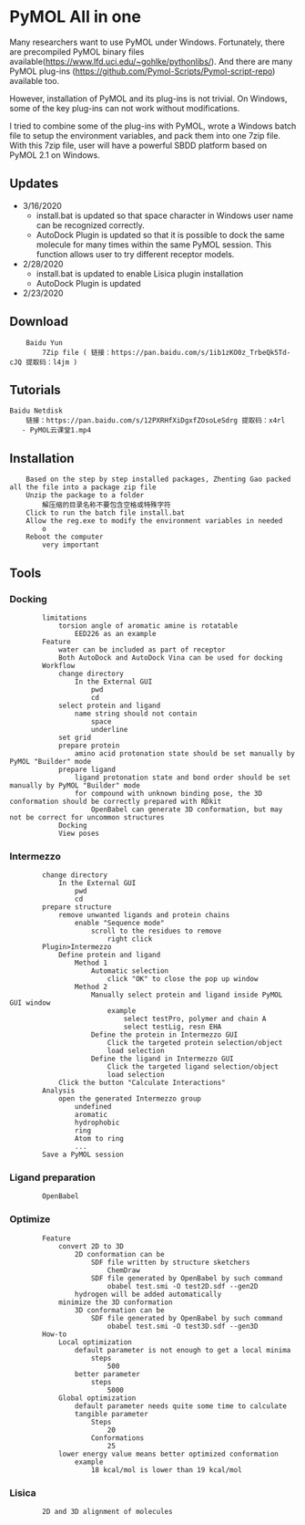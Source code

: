 # PyMOL All in one

Many researchers want to use PyMOL under Windows. Fortunately, there are precompiled PyMOL binary files available(https://www.lfd.uci.edu/~gohlke/pythonlibs/). And there are many PyMOL plug-ins (https://github.com/Pymol-Scripts/Pymol-script-repo) available too.

However, installation of PyMOL and its plug-ins is not trivial. On Windows, some of the key plug-ins can not work without modifications.

I tried to combine some of the plug-ins with PyMOL, wrote a Windows batch file to setup the environment variables, and 
pack them into one 7zip file. With this 7zip file, user will have a powerful SBDD platform based on PyMOL 2.1 on Windows.

##     Updates
- 3/16/2020
  - install.bat is updated so that space character in Windows user name can be recognized correctly.
  - AutoDock Plugin is updated so that it is possible to dock the same molecule for many times within the same PyMOL session. This function allows user to try different receptor models.
- 2/28/2020
  - install.bat is updated to enable Lisica plugin installation
  - AutoDock Plugin is updated
- 2/23/2020
##     Download
        Baidu Yun
            7Zip file ( 链接：https://pan.baidu.com/s/1ib1zKO0z_TrbeQk5Td-cJQ 提取码：l4jm )
##     Tutorials
    Baidu Netdisk
        链接：https://pan.baidu.com/s/12PXRHfXiDgxfZOsoLeSdrg 提取码：x4rl
       - PyMOL云课堂1.mp4 
##    Installation
        Based on the step by step installed packages, Zhenting Gao packed all the file into a package zip file
        Unzip the package to a folder
            解压缩的目录名称不要包含空格或特殊字符
        Click to run the batch file install.bat
        Allow the reg.exe to modify the environment variables in needed
            o
        Reboot the computer
            very important
##     Tools
###        Docking
            limitations
                torsion angle of aromatic amine is rotatable
                    EED226 as an example
            Feature
                water can be included as part of receptor
                Both AutoDock and AutoDock Vina can be used for docking
            Workflow
                change directory
                    In the External GUI
                        pwd
                        cd 
                select protein and ligand
                    name string should not contain
                        space
                        underline
                set grid
                prepare protein
                    amino acid protonation state should be set manually by PyMOL "Builder" mode
                prepare ligand
                    ligand protonation state and bond order should be set manually by PyMOL "Builder" mode
                    for compound with unknown binding pose, the 3D conformation should be correctly prepared with RDkit
                        OpenBabel can generate 3D conformation, but may not be correct for uncommon structures
                Docking
                View poses
###         Intermezzo
            change directory
                In the External GUI
                    pwd
                    cd 
            prepare structure
                remove unwanted ligands and protein chains
                    enable "Sequence mode"
                        scroll to the residues to remove
                            right click
            Plugin>Intermezzo
                Define protein and ligand
                    Method 1
                        Automatic selection
                            click "OK" to close the pop up window
                    Method 2
                        Manually select protein and ligand inside PyMOL GUI window
                            example
                                select testPro, polymer and chain A
                                select testLig, resn EHA
                        Define the protein in Intermezzo GUI
                            Click the targeted protein selection/object
                            load selection
                        Define the ligand in Intermezzo GUI
                            Click the targeted ligand selection/object
                            load selection
                Click the button "Calculate Interactions"
            Analysis
                open the generated Intermezzo group
                    undefined
                    aromatic
                    hydrophobic
                    ring
                    Atom to ring
                    ...
            Save a PyMOL session
###         Ligand preparation
            OpenBabel
###        Optimize
            Feature
                convert 2D to 3D
                    2D conformation can be
                        SDF file written by structure sketchers
                            ChemDraw
                        SDF file generated by OpenBabel by such command
                            obabel test.smi -O test2D.sdf --gen2D
                    hydrogen will be added automatically
                minimize the 3D conformation
                    3D conformation can be
                        SDF file generated by OpenBabel by such command
                            obabel test.smi -O test3D.sdf --gen3D
            How-to
                Local optimization
                    default parameter is not enough to get a local minima
                        steps
                            500
                    better parameter
                        steps
                            5000
                Global optimization
                    default parameter needs quite some time to calculate
                    tangible parameter
                        Steps
                            20
                        Conformations
                            25
                lower energy value means better optimized conformation
                    example
                        18 kcal/mol is lower than 19 kcal/mol
###         Lisica
            2D and 3D alignment of molecules
